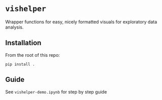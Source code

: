# `vishelper` 
Wrapper functions for easy, nicely formatted visuals for exploratory data analysis. 


## Installation

From the root of this repo: 

`pip install .`

## Guide 
See `vishelper-demo.ipynb` for step by step guide 
